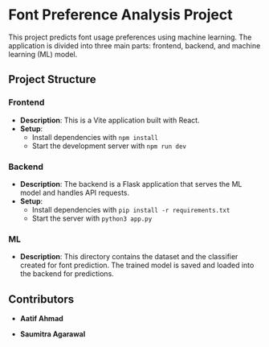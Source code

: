 # Font Preference Analysis Project

This project predicts font usage preferences using machine learning. The application is divided into three main parts: frontend, backend, and machine learning (ML) model.

## Project Structure

### Frontend

- **Description**: This is a Vite application built with React.
- **Setup**:
  - Install dependencies with `npm install`
  - Start the development server with `npm run dev`

### Backend

- **Description**: The backend is a Flask application that serves the ML model and handles API requests.
- **Setup**:
  - Install dependencies with `pip install -r requirements.txt`
  - Start the server with `python3 app.py`

### ML

- **Description**: This directory contains the dataset and the classifier created for font prediction. The trained model is saved and loaded into the backend for predictions.

## Contributors

- **Aatif Ahmad**

- **Saumitra Agarawal**
